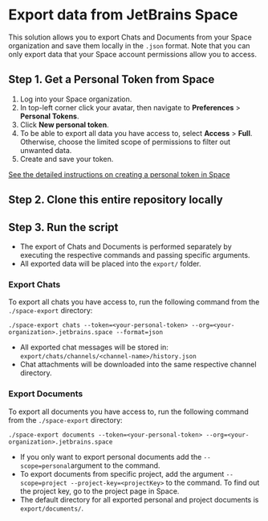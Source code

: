 # Export data from JetBrains Space

This solution allows you to export Chats and Documents from your Space organization and save them locally in the `.json` format. 
Note that you can only export data that your Space account permissions allow you to access.

## Step 1. Get a Personal Token from Space
1. Log into your Space organization.
2. In top-left corner click your avatar, then navigate to **Preferences** > **Personal Tokens**.
3. Click **New personal token**.
4. To be able to export all data you have access to, select **Access** > **Full**. Otherwise, choose the limited scope of permissions to filter out unwanted data.
5. Create and save your token.

[See the detailed instructions on creating a personal token in Space](https://www.jetbrains.com/help/space/personal-tokens.html#create-a-personal-token)

## Step 2. Clone this entire repository locally

## Step 3. Run the script
* The export of Chats and Documents is performed separately by executing the respective commands and passing specific arguments.
* All exported data will be placed into the `export/` folder.

### Export Chats

To export all chats you have access to, run the following command from the `./space-export` directory:
```
./space-export chats --token=<your-personal-token> --org=<your-organization>.jetbrains.space --format=json 
```
* All exported chat messages will be stored in: `export/chats/channels/<channel-name>/history.json` 
* Chat attachments will be downloaded into the same respective channel directory.

### Export Documents

To export all documents you have access to, run the following command from the `./space-export` directory:
```
./space-export documents --token=<your-personal-token> --org=<your-organization>.jetbrains.space 
```
* If you only want to export personal documents add the `--scope=personal`argument to the command.
* To export documents from specific project, add the argument `--scope=project --project-key=<projectKey>` to the command. To find out the project key, go to the project page in Space.
* The default directory for all exported personal and project documents is `export/documents/`.




